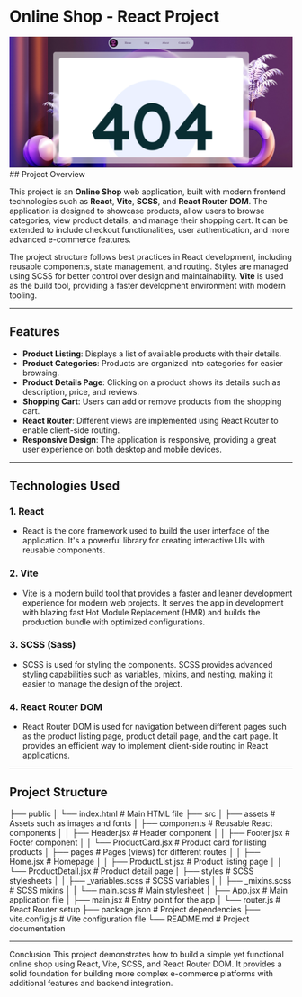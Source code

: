 # Online Shop - React Project
<img src="/public/images/github/git.png" alt="online shop" />
## Project Overview

This project is an **Online Shop** web application, built with modern frontend technologies such as **React**, **Vite**, **SCSS**, and **React Router DOM**. The application is designed to showcase products, allow users to browse categories, view product details, and manage their shopping cart. It can be extended to include checkout functionalities, user authentication, and more advanced e-commerce features.

The project structure follows best practices in React development, including reusable components, state management, and routing. Styles are managed using SCSS for better control over design and maintainability. **Vite** is used as the build tool, providing a faster development environment with modern tooling.

---

## Features

- **Product Listing**: Displays a list of available products with their details.
- **Product Categories**: Products are organized into categories for easier browsing.
- **Product Details Page**: Clicking on a product shows its details such as description, price, and reviews.
- **Shopping Cart**: Users can add or remove products from the shopping cart.
- **React Router**: Different views are implemented using React Router to enable client-side routing.
- **Responsive Design**: The application is responsive, providing a great user experience on both desktop and mobile devices.

---

## Technologies Used

### 1. **React**
   - React is the core framework used to build the user interface of the application. It's a powerful library for creating interactive UIs with reusable components.

### 2. **Vite**
   - Vite is a modern build tool that provides a faster and leaner development experience for modern web projects. It serves the app in development with blazing fast Hot Module Replacement (HMR) and builds the production bundle with optimized configurations.

### 3. **SCSS (Sass)**
   - SCSS is used for styling the components. SCSS provides advanced styling capabilities such as variables, mixins, and nesting, making it easier to manage the design of the project.

### 4. **React Router DOM**
   - React Router DOM is used for navigation between different pages such as the product listing page, product detail page, and the cart page. It provides an efficient way to implement client-side routing in React applications.

---

## Project Structure

├── public
│   └── index.html        # Main HTML file
├── src
│   ├── assets            # Assets such as images and fonts
│   ├── components        # Reusable React components
│   │   ├── Header.jsx    # Header component
│   │   ├── Footer.jsx    # Footer component
│   │   └── ProductCard.jsx # Product card for listing products
│   ├── pages             # Pages (views) for different routes
│   │   ├── Home.jsx      # Homepage
│   │   ├── ProductList.jsx # Product listing page
│   │   └── ProductDetail.jsx # Product detail page
│   ├── styles            # SCSS stylesheets
│   │   ├── _variables.scss # SCSS variables
│   │   ├── _mixins.scss    # SCSS mixins
│   │   └── main.scss       # Main stylesheet
│   ├── App.jsx           # Main application file
│   ├── main.jsx          # Entry point for the app
│   └── router.js         # React Router setup
├── package.json          # Project dependencies
├── vite.config.js        # Vite configuration file
└── README.md             # Project documentation

---

Conclusion
This project demonstrates how to build a simple yet functional online shop using React, Vite, SCSS, and React Router DOM. It provides a solid foundation for building more complex e-commerce platforms with additional features and backend integration.
